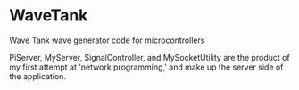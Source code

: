 # WaveTank
Wave Tank wave generator code for microcontrollers

PiServer, MyServer, SignalController, and MySocketUtility are the product of my first attempt at 'network programming,' and make up the server side of the application.
